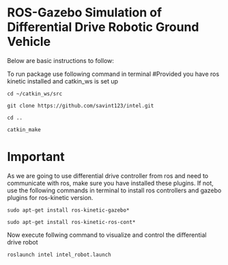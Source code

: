 # ROS-Gazebo Simulation of Differential Drive Robotic Ground Vehicle

Below are basic instructions to follow:

To run package use following command in terminal #Provided you have ros kinetic installed and catkin_ws is set up

```
cd ~/catkin_ws/src
```
```
git clone https://github.com/savint123/intel.git
```
```
cd ..
```
```
catkin_make
```

# Important
As we are going to use differential drive controller from ros and need to communicate with ros, make sure you have installed 
these plugins. If not, use the following commands in terminal to install ros controllers and gazebo plugins for ros-kinetic version.

```
sudo apt-get install ros-kinetic-gazebo*
```
```
sudo apt-get install ros-kinetic-ros-cont*
```
Now execute follwing command to visualize and control the differential drive robot

```
roslaunch intel intel_robot.launch
```
